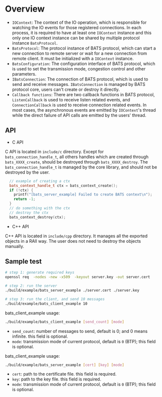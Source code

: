 # Overview

- `IOContext`: The context of the IO operation, which is responsible for watching the IO events for those registered connections. In each process, it is required to have at least one `IOContext` instance and this only one IO context instance can be shared by multiple protocol instance `BatsProtocol`.
- `BatsProtocol`: The protocol instance of BATS protocol, which can start a new connection to remote server or wait for a new connection from remote client. It must be initialized with a `IOContext` instance.
- `BatsConfiguration`: The configuration interface of BATS protocol, which is used to set the transmission mode, congestion control and other parameters.
- `IBatsConnection`: The connection of BATS protocol, which is used to send and receive messages. `IBatsConnection` is managed by BATS protocol core, users can't create or destroy it directly.
- `Callback functions`: There are two callback functions in BATS protocol, `ListenCallback` is used to receive listen related events, and `ConnectionCallback` is used to receive connection related events. In most cases, the asynchronous events are emitted by `IOContext`'s thread while the direct failure of API calls are emitted by the users' thread.

## API

- C API

C API is located in `include/c` directory. Except for `bats_connection_handle_t`, all others handles which are created through `bats_XXXX_create`, should be destroyed through `bats_XXXX_destroy`. The `bats_connection_handle_t` is managed by the core library, and should not be destroyed by the user.

```cpp
  // example of creating a ctx
  bats_context_handle_t ctx = bats_context_create();
  if (!ctx) {
    printf("[bats_server_example] Failed to create BATS context\n");
    return -1;
  }
  // do something with the ctx
  // destroy the ctx
  bats_context_destroy(ctx);
```

- C++ API

C++ API is located in `include/cpp` directory. It manages all the exported objects in a RAII way. The user does not need to destroy the objects manually.

## Sample test

```bash
# step 1: generate required keys
openssl req  -nodes -new -x509  -keyout server.key -out server.cert

# step 2: run the server
./build/example/bats_server_example ./server.cert ./server.key

# step 3: run the client, and send 10 messages
./build/example/bats_client_example 10
```

bats_client_example usage:

```bash
./build/example/bats_client_example [send_count] [mode]
```

- `send_count`: number of messages to send, default is 0; and 0 means infinite. this field is optional.
- `mode`: transmission mode of current protocol, default is `0` (BTP); this field is optional.

bats_client_example usage:

```bash
./build/example/bats_server_example [cert] [key] [mode]
```

- `cert`: path to the certificate file. this field is required.
- `key`: path to the key file. this field is required.
- `mode`: transmission mode of current protocol, default is `0` (BTP); this field is optional.
